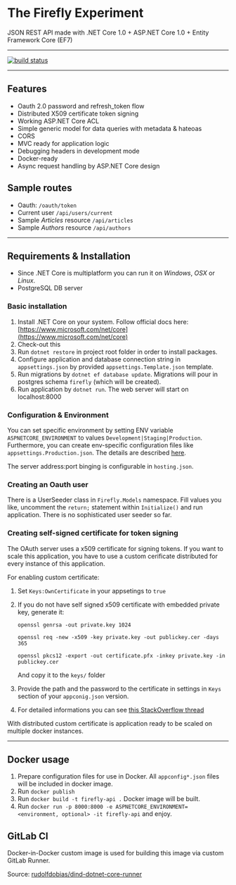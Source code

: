 # The Firefly Experiment

JSON REST API made with .NET Core 1.0 + ASP.NET Core 1.0 + Entity Framework Core (EF7)

---


[![build status](https://gitlab.com/rudolfdobias/firefly/badges/master/build.svg)](https://gitlab.com/rudolfdobias/firefly/commits/master)

---

## Features

 - Oauth 2.0 password and refresh_token flow
 - Distributed X509 certificate token signing
 - Working ASP.NET Core ACL
 - Simple generic model for data queries with metadata & hateoas
 - CORS
 - MVC ready for application logic
 - Debugging headers in development mode
 - Docker-ready
 - Async request handling by ASP.NET Core design

## Sample routes

 - Oauth: `/oauth/token`
 - Current user `/api/users/current`
 - Sample *Articles* resource `/api/articles`
 - Sample *Authors* resource `/api/authors`

---

## Requirements & Installation

 - Since .NET Core is multiplatform you can run it on *Windows*, *OSX* or *Linux*.
 - PostgreSQL DB server

### Basic installation

 1. Install .NET Core on your system. Follow official docs here: [https://www.microsoft.com/net/core](https://www.microsoft.com/net/core)
 2. Check-out this
 3. Run `dotnet restore` in project root folder in order to install packages.
 4. Configure application and database connection string in `appsettings.json` by provided `appsettings.Template.json` template.
 5. Run migrations by `dotnet ef database update`. Migrations will pour in postgres schema `firefly` (which will be created).
 6. Run application by `dotnet run`. The web server will start on localhost:8000

### Configuration & Environment

You can set specific environment by setting ENV variable `ASPNETCORE_ENVIRONMENT` to values `Development|Staging|Production`. Furthermore, you can create env-specific configuration files like `appsettings.Production.json`.
The details are described [here](https://docs.asp.net/en/latest/fundamentals/environments.html#development-staging-production).

The server address:port binging is configurable in `hosting.json`.

### Creating an Oauth user

There is a UserSeeder class in `Firefly.Models` namespace. Fill values you like, uncomment the `return;` statement within `Initialize()` and run application. There is no sophisticated user seeder so far.

### Creating self-signed certificate for token signing

The OAuth server uses a x509 certificate for signing tokens. 
If you want to scale this application, you have to use a custom cerificate distributed for every instance of this application.

For enabling custom certificate:

 1. Set `Keys:OwnCertificate` in your appsetings to `true`
 2. If you do not have self signed x509 certificate with embedded private key, generate it:
    
    `openssl genrsa -out private.key 1024`

    `openssl req -new -x509 -key private.key -out publickey.cer -days 365`

    `openssl pkcs12 -export -out certificate.pfx -inkey private.key -in publickey.cer`

    And copy it to the `keys/` folder
 3. Provide the path and the password to the certificate in settings in `Keys` section of your `appconig.json` version.
 4. For detailed informations you can see [this StackOverflow thread](http://stackoverflow.com/a/39938602/3330597)

With distributed custom certificate is application ready to be scaled on multiple docker instances.

---

## Docker usage

 1. Prepare configuration files for use in Docker. All `appconfig*.json` files will be included in docker image. 
 2. Run `docker publish` 
 3. Run `docker build -t firefly-api .` Docker image will be built.
 4. Run `docker run -p 8000:8000 -e ASPNETCORE_ENVIRONMENT=<environment, optional> -it firefly-api` and enjoy.

## GitLab CI

Docker-in-Docker custom image is used for building this image via custom GitLab Runner. 

Source: [rudolfdobias/dind-dotnet-core-runner](https://github.com/rudolfdobias/dind-dotnet-core-runner)
